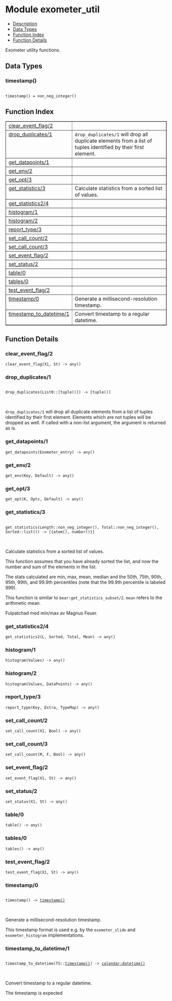 

# Module exometer_util #
* [Description](#description)
* [Data Types](#types)
* [Function Index](#index)
* [Function Details](#functions)


Exometer utility functions.


<a name="types"></a>

## Data Types ##




### <a name="type-timestamp">timestamp()</a> ###



<pre><code>
timestamp() = non_neg_integer()
</code></pre>


<a name="index"></a>

## Function Index ##


<table width="100%" border="1" cellspacing="0" cellpadding="2" summary="function index"><tr><td valign="top"><a href="#clear_event_flag-2">clear_event_flag/2</a></td><td></td></tr><tr><td valign="top"><a href="#drop_duplicates-1">drop_duplicates/1</a></td><td>
<code>drop_duplicates/1</code> will drop all duplicate elements from a list of tuples identified by their first element.</td></tr><tr><td valign="top"><a href="#get_datapoints-1">get_datapoints/1</a></td><td></td></tr><tr><td valign="top"><a href="#get_env-2">get_env/2</a></td><td></td></tr><tr><td valign="top"><a href="#get_opt-3">get_opt/3</a></td><td></td></tr><tr><td valign="top"><a href="#get_statistics-3">get_statistics/3</a></td><td>Calculate statistics from a sorted list of values.</td></tr><tr><td valign="top"><a href="#get_statistics2-4">get_statistics2/4</a></td><td></td></tr><tr><td valign="top"><a href="#histogram-1">histogram/1</a></td><td></td></tr><tr><td valign="top"><a href="#histogram-2">histogram/2</a></td><td></td></tr><tr><td valign="top"><a href="#report_type-3">report_type/3</a></td><td></td></tr><tr><td valign="top"><a href="#set_call_count-2">set_call_count/2</a></td><td></td></tr><tr><td valign="top"><a href="#set_call_count-3">set_call_count/3</a></td><td></td></tr><tr><td valign="top"><a href="#set_event_flag-2">set_event_flag/2</a></td><td></td></tr><tr><td valign="top"><a href="#set_status-2">set_status/2</a></td><td></td></tr><tr><td valign="top"><a href="#table-0">table/0</a></td><td></td></tr><tr><td valign="top"><a href="#tables-0">tables/0</a></td><td></td></tr><tr><td valign="top"><a href="#test_event_flag-2">test_event_flag/2</a></td><td></td></tr><tr><td valign="top"><a href="#timestamp-0">timestamp/0</a></td><td>Generate a millisecond-resolution timestamp.</td></tr><tr><td valign="top"><a href="#timestamp_to_datetime-1">timestamp_to_datetime/1</a></td><td>Convert timestamp to a regular datetime.</td></tr></table>


<a name="functions"></a>

## Function Details ##

<a name="clear_event_flag-2"></a>

### clear_event_flag/2 ###

`clear_event_flag(X1, St) -> any()`


<a name="drop_duplicates-1"></a>

### drop_duplicates/1 ###


<pre><code>
drop_duplicates(List0::[tuple()]) -&gt; [tuple()]
</code></pre>
<br />


`drop_duplicates/1` will drop all duplicate elements from a list of tuples identified by their first element.
Elements which are not tuples will be dropped as well.
If called with a non-list argument, the argument is returned as is.
<a name="get_datapoints-1"></a>

### get_datapoints/1 ###

`get_datapoints(Exometer_entry) -> any()`


<a name="get_env-2"></a>

### get_env/2 ###

`get_env(Key, Default) -> any()`


<a name="get_opt-3"></a>

### get_opt/3 ###

`get_opt(K, Opts, Default) -> any()`


<a name="get_statistics-3"></a>

### get_statistics/3 ###


<pre><code>
get_statistics(Length::non_neg_integer(), Total::non_neg_integer(), Sorted::list()) -&gt; [{atom(), number()}]
</code></pre>
<br />


Calculate statistics from a sorted list of values.



This function assumes that you have already sorted the list, and
now the number and sum of the elements in the list.



The stats calculated are min, max, mean, median and the 50th,
75th, 90th, 95th, 99th, and 99.9th percentiles (note that the
99.9th percentile is labeled 999).



This function is similar to `bear:get_statistics_subset/2`.
`mean` refers to the arithmetic mean.


Fulpatchad med min/max av Magnus Feuer.
<a name="get_statistics2-4"></a>

### get_statistics2/4 ###

`get_statistics2(L, Sorted, Total, Mean) -> any()`


<a name="histogram-1"></a>

### histogram/1 ###

`histogram(Values) -> any()`


<a name="histogram-2"></a>

### histogram/2 ###

`histogram(Values, DataPoints) -> any()`


<a name="report_type-3"></a>

### report_type/3 ###

`report_type(Key, Extra, TypeMap) -> any()`


<a name="set_call_count-2"></a>

### set_call_count/2 ###

`set_call_count(X1, Bool) -> any()`


<a name="set_call_count-3"></a>

### set_call_count/3 ###

`set_call_count(M, F, Bool) -> any()`


<a name="set_event_flag-2"></a>

### set_event_flag/2 ###

`set_event_flag(X1, St) -> any()`


<a name="set_status-2"></a>

### set_status/2 ###

`set_status(X1, St) -> any()`


<a name="table-0"></a>

### table/0 ###

`table() -> any()`


<a name="tables-0"></a>

### tables/0 ###

`tables() -> any()`


<a name="test_event_flag-2"></a>

### test_event_flag/2 ###

`test_event_flag(X1, St) -> any()`


<a name="timestamp-0"></a>

### timestamp/0 ###


<pre><code>
timestamp() -&gt; <a href="#type-timestamp">timestamp()</a>
</code></pre>
<br />


Generate a millisecond-resolution timestamp.


This timestamp format is used e.g. by the `exometer_slide` and
`exometer_histogram` implementations.
<a name="timestamp_to_datetime-1"></a>

### timestamp_to_datetime/1 ###


<pre><code>
timestamp_to_datetime(TS::<a href="#type-timestamp">timestamp()</a>) -&gt; <a href="calendar.md#type-datetime">calendar:datetime()</a>
</code></pre>
<br />


Convert timestamp to a regular datetime.


The timestamp is expected
